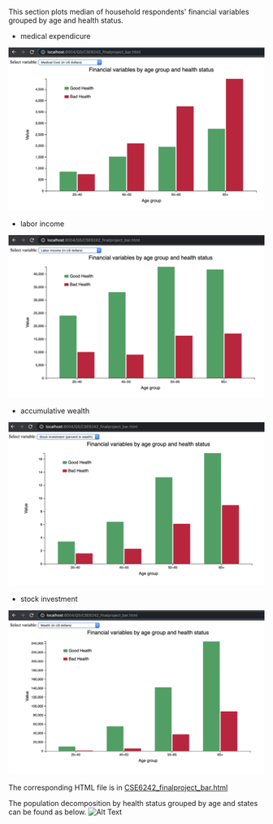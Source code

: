 This section plots median of household respondents' financial variables grouped by age and health status.

* medical expendicure

![GitHub Logo](CSE6242_finalproject_bar_screenshot1.png)


* labor income

![GitHub Logo](CSE6242_finalproject_bar_screenshot2.png)

* accumulative wealth 

![GitHub Logo](CSE6242_finalproject_bar_screenshot3.png)

* stock investment 

![GitHub Logo](CSE6242_finalproject_bar_screenshot4.png)


The corresponding HTML file is in [CSE6242_finalproject_bar.html](https://github.com/shuangke/CSE6242FinalProject/blob/master/CODE/Barplot/CSE6242_finalproject_bar.html)


The population decomposition by health status grouped by age and states can be found as below.
![Alt Text](https://media.giphy.com/media/vFKqnCdLPNOKc/giphy.gif)
